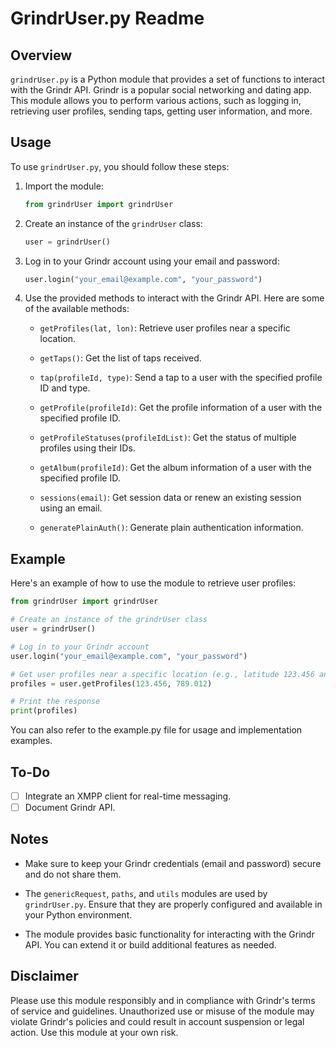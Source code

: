 # GrindrUser.py Readme

## Overview

`grindrUser.py` is a Python module that provides a set of functions to interact with the Grindr API. Grindr is a popular social networking and dating app. This module allows you to perform various actions, such as logging in, retrieving user profiles, sending taps, getting user information, and more.

## Usage

To use `grindrUser.py`, you should follow these steps:

1. Import the module:

    ```python
    from grindrUser import grindrUser
    ```

2. Create an instance of the `grindrUser` class:

    ```python
    user = grindrUser()
    ```

3. Log in to your Grindr account using your email and password:

    ```python
    user.login("your_email@example.com", "your_password")
    ```

4. Use the provided methods to interact with the Grindr API. Here are some of the available methods:

   - `getProfiles(lat, lon)`: Retrieve user profiles near a specific location.

   - `getTaps()`: Get the list of taps received.

   - `tap(profileId, type)`: Send a tap to a user with the specified profile ID and type.

   - `getProfile(profileId)`: Get the profile information of a user with the specified profile ID.

   - `getProfileStatuses(profileIdList)`: Get the status of multiple profiles using their IDs.

   - `getAlbum(profileId)`: Get the album information of a user with the specified profile ID.

   - `sessions(email)`: Get session data or renew an existing session using an email.

   - `generatePlainAuth()`: Generate plain authentication information.

## Example

Here's an example of how to use the module to retrieve user profiles:

```python
from grindrUser import grindrUser

# Create an instance of the grindrUser class
user = grindrUser()

# Log in to your Grindr account
user.login("your_email@example.com", "your_password")

# Get user profiles near a specific location (e.g., latitude 123.456 and longitude 789.012)
profiles = user.getProfiles(123.456, 789.012)

# Print the response
print(profiles)
```
You can also refer to the example.py file for usage and implementation examples.

## To-Do

- [ ] Integrate an XMPP client for real-time messaging.
- [ ] Document Grindr API.

## Notes

- Make sure to keep your Grindr credentials (email and password) secure and do not share them.

- The `genericRequest`, `paths`, and `utils` modules are used by `grindrUser.py`. Ensure that they are properly configured and available in your Python environment.

- The module provides basic functionality for interacting with the Grindr API. You can extend it or build additional features as needed.

## Disclaimer

Please use this module responsibly and in compliance with Grindr's terms of service and guidelines. Unauthorized use or misuse of the module may violate Grindr's policies and could result in account suspension or legal action. Use this module at your own risk.